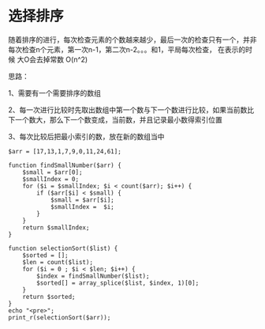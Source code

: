 # 选择排序

随着排序的进行，每次检查元素的个数越来越少，最后一次的检查只有一个，并非每次检查n个元素，第一次n-1，第二次n-2。。。和1，平局每次检查， 在表示的时候 大O会去掉常数 O\(n^2\)

思路：

1、需要有一个需要排序的数组

2、每一次进行比较时先取出数组中第一个数与下一个数进行比较，如果当前数比下一个数大，那么下一个数变成，当前数，并且记录最小数得索引位置

3、每次比较后把最小索引的数，放在新的数组当中

```
$arr = [17,13,1,7,9,0,11,24,61];

function findSmallNumber($arr) {
    $small = $arr[0];
    $smallIndex = 0;
    for ($i = $smallIndex; $i < count($arr); $i++) {
        if ($arr[$i] < $small) {
            $small = $arr[$i];
            $smallIndex =  $i;
        }
    }
    return $smallIndex;
}

function selectionSort($list) {
    $sorted = [];
    $len = count($list);
    for ($i = 0 ; $i < $len; $i++) {
        $index = findSmallNumber($list);
        $sorted[] = array_splice($list, $index, 1)[0];
    }
    return $sorted;
}
echo "<pre>";
print_r(selectionSort($arr));
```





